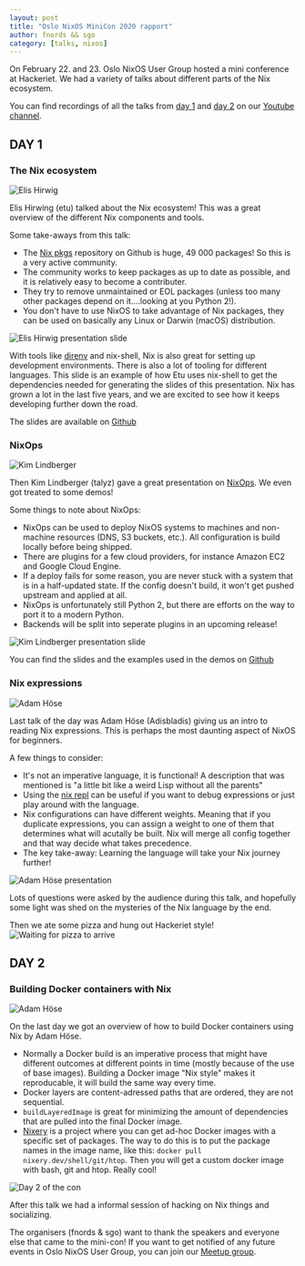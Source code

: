 ```yaml
---
layout: post
title: "Oslo NixOS MiniCon 2020 rapport"
author: fnords && sgo
category: [talks, nixos]
---
```

On February 22. and 23. Oslo NixOS User Group hosted a mini conference at Hackeriet. We had a variety of talks about different parts of the Nix ecosystem.

You can find recordings of all the talks from [day 1](https://www.youtube.com/watch?v=q80vJ0UiQ_k) and [day 2](https://www.youtube.com/watch?v=9mcfadAoie8) on our [Youtube channel](https://www.youtube.com/channel/UCyZKWsKG3uVEfgjNwzfPhhQ).

## DAY 1

### The Nix ecosystem

![Elis Hirwig](/images/nixos_minicon_2020/etu_day1.png)

Elis Hirwing (etu) talked about the Nix ecosystem! This was a great overview of the different Nix components and tools. 

Some take-aways from this talk:
- The [Nix pkgs](https://github.com/NixOS/nixpkgs) repository on Github is huge, 49 000 packages! So this is a very active community.
- The community works to keep packages as up to date as possible, and it is relatively easy to become a contributer.
- They try to remove unmaintained or EOL packages (unless too many other packages depend on it....looking at you Python 2!).
- You don't have to use NixOS to take advantage of Nix packages, they can be used on basically any Linux or Darwin (macOS) distribution. 

![Elis Hirwig presentation slide](/images/nixos_minicon_2020/etu_presentation.png)

With tools like [direnv](https://direnv.net/) and nix-shell, Nix is also great for setting up development environments. There is also a lot of tooling for different languages. This slide is an example of how Etu uses nix-shell to get the dependencies needed for generating the slides of this presentation. Nix has grown a lot in the last five years, and we are excited to see how it keeps developing further down the road.

The slides are available on [Github](https://github.com/etu/presentations/tree/master/oslo-nixos-meetup-2020-02-22)

### NixOps

![Kim Lindberger](/images/nixos_minicon_2020/talyz_day1.png)

Then Kim Lindberger (talyz) gave a great presentation on [NixOps](https://nixos.org/nixops/). We even got treated to some demos!

Some things to note about NixOps:
- NixOps can be used to deploy NixOS systems to machines and non-machine resources (DNS, S3 buckets, etc.). All configuration is build locally before being shipped.
- There are plugins for a few cloud providers, for instance Amazon EC2 and Google Cloud Engine.
- If a deploy fails for some reason, you are never stuck with a system that is in a half-updated state. If the config doesn't build, it won't get pushed upstream and applied at all.
- NixOps is unfortunately still Python 2, but there are efforts on the way to port it to a modern Python.
- Backends will be split into seperate plugins in an upcoming release!

![Kim Lindberger presentation slide](/images/nixos_minicon_2020/talyz_presentation.png)

You can find the slides and the examples used in the demos on [Github](https://github.com/talyz/presentations/tree/master/nixops-oslo-2020)

### Nix expressions

![Adam Höse](/images/nixos_minicon_2020/adis_day1.png)

Last talk of the day was Adam Höse (Adisbladis) giving us an intro to reading Nix expressions. This is perhaps the most daunting aspect of NixOS for beginners.

A few things to consider:
- It's not an imperative language, it is functional! A description that was mentioned is  "a little bit like a weird Lisp without all the parents"
- Using the [nix repl](https://nixos.wiki/wiki/Nix-repl) can be useful if you want to debug expressions or just play around with the language.
- Nix configurations can have different weights. Meaning that if you duplicate expressions, you can assign a weight to one of them that determines what will acutally be built. Nix will merge all config together and that way decide what takes precedence.
- The key take-away: Learning the language will take your Nix journey further! 

![Adam Höse presentation](/images/nixos_minicon_2020/adis_presentation.png)

Lots of questions were asked by the audience during this talk, and hopefully some light was shed on the mysteries of the Nix language by the end.

Then we ate some pizza and hung out Hackeriet style!
![Waiting for pizza to arrive](/images/nixos_minicon_2020/nix_hangout.jpg)


## DAY 2

### Building Docker containers with Nix

![Adam Höse](/images/nixos_minicon_2020/adis_day2.jpg)

On the last day we got an overview of how to build Docker containers using Nix by Adam Höse.

- Normally a Docker build is an imperative process that might have different outcomes at different points in time (mostly because of the use of base images). Building a Docker image "Nix style" makes it reproducable, it will build the same way every time.
- Docker layers are content-adressed paths that are ordered, they are not sequential.
- `buildLayeredImage` is great for minimizing the amount of dependencies that are pulled into the final Docker image.
- [Nixery](https://nixery.dev/) is a project where you can get ad-hoc Docker images with a specific set of packages. The way to do this is to put the package names in the image name, like this: `docker pull nixery.dev/shell/git/htop`. Then you will get a custom docker image with bash, git and htop. Really cool!
  
![Day 2 of the con](/images/nixos_minicon_2020/day2_overview.jpg)

After this talk we had a informal session of hacking on Nix things and socializing.

The organisers (fnords & sgo) want to thank the speakers and everyone else that came to the mini-con! If you want to get notified of any future events in Oslo NixOS User Group, you can join our [Meetup group](https://www.meetup.com/Oslo-NixOS-User-Group/).
